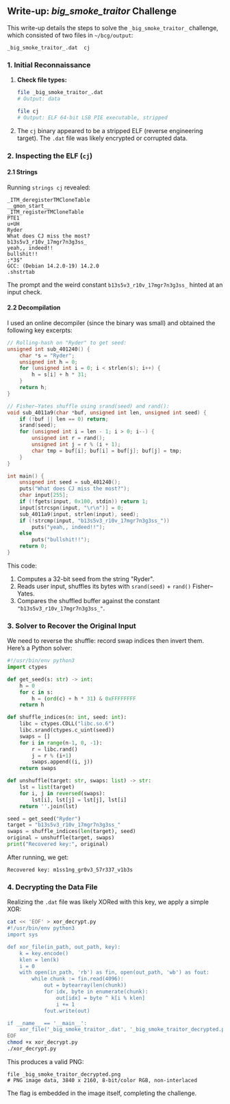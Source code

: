 ## Write-up: *big\_smoke\_traitor* Challenge

This write-up details the steps to solve the `_big_smoke_traitor_` challenge, which consisted of two files in `~/bcg/output`:

```
_big_smoke_traitor_.dat  cj
```

### 1. Initial Reconnaissance

1. **Check file types:**
   ```bash
   file _big_smoke_traitor_.dat
   # Output: data

   file cj
   # Output: ELF 64-bit LSB PIE executable, stripped
   ```
2. The `cj` binary appeared to be a stripped ELF (reverse engineering target). The `.dat` file was likely encrypted or corrupted data.

### 2. Inspecting the ELF (`cj`)

#### 2.1 Strings

Running `strings cj` revealed:

```
_ITM_deregisterTMCloneTable
__gmon_start__
_ITM_registerTMCloneTable
PTE1
u+UH
Ryder
What does CJ miss the most?
b13s5v3_r10v_17mgr7n3g3ss_
yeah,, indeed!!
bullshit!!
;*3$"
GCC: (Debian 14.2.0-19) 14.2.0
.shstrtab
```

The prompt and the weird constant `b13s5v3_r10v_17mgr7n3g3ss_` hinted at an input check.

#### 2.2 Decompilation

I used an online decompiler (since the binary was small) and obtained the following key excerpts:

```c
// Rolling-hash on "Ryder" to get seed:
unsigned int sub_401240() {
    char *s = "Ryder";
    unsigned int h = 0;
    for (unsigned int i = 0; i < strlen(s); i++) {
        h = s[i] + h * 31;
    }
    return h;
}

// Fisher–Yates shuffle using srand(seed) and rand():
void sub_4011a9(char *buf, unsigned int len, unsigned int seed) {
    if (!buf || len == 0) return;
    srand(seed);
    for (unsigned int i = len - 1; i > 0; i--) {
        unsigned int r = rand();
        unsigned int j = r % (i + 1);
        char tmp = buf[i]; buf[i] = buf[j]; buf[j] = tmp;
    }
}

int main() {
    unsigned int seed = sub_401240();
    puts("What does CJ miss the most?");
    char input[255];
    if (!fgets(input, 0x100, stdin)) return 1;
    input[strcspn(input, "\r\n")] = 0;
    sub_4011a9(input, strlen(input), seed);
    if (!strcmp(input, "b13s5v3_r10v_17mgr7n3g3ss_"))
        puts("yeah,, indeed!!");
    else
        puts("bullshit!!");
    return 0;
}
```

This code:

1. Computes a 32-bit seed from the string "Ryder".
2. Reads user input, shuffles its bytes with `srand(seed)` + `rand()` Fisher–Yates.
3. Compares the shuffled buffer against the constant `"b13s5v3_r10v_17mgr7n3g3ss_"`.

### 3. Solver to Recover the Original Input

We need to reverse the shuffle: record swap indices then invert them. Here’s a Python solver:

```python
#!/usr/bin/env python3
import ctypes

def get_seed(s: str) -> int:
    h = 0
    for c in s:
        h = (ord(c) + h * 31) & 0xFFFFFFFF
    return h

def shuffle_indices(n: int, seed: int):
    libc = ctypes.CDLL("libc.so.6")
    libc.srand(ctypes.c_uint(seed))
    swaps = []
    for i in range(n-1, 0, -1):
        r = libc.rand()
        j = r % (i+1)
        swaps.append((i, j))
    return swaps

def unshuffle(target: str, swaps: list) -> str:
    lst = list(target)
    for i, j in reversed(swaps):
        lst[i], lst[j] = lst[j], lst[i]
    return ''.join(lst)

seed = get_seed("Ryder")
target = "b13s5v3_r10v_17mgr7n3g3ss_"
swaps = shuffle_indices(len(target), seed)
original = unshuffle(target, swaps)
print("Recovered key:", original)
```

After running, we get:

```
Recovered key: m1ss1ng_gr0v3_57r337_v1b3s
```



### 4. Decrypting the Data File

Realizing the `.dat` file was likely XORed with this key, we apply a simple XOR:

```bash
cat << 'EOF' > xor_decrypt.py
#!/usr/bin/env python3
import sys

def xor_file(in_path, out_path, key):
    k = key.encode()
    klen = len(k)
    i = 0
    with open(in_path, 'rb') as fin, open(out_path, 'wb') as fout:
        while chunk := fin.read(4096):
            out = bytearray(len(chunk))
            for idx, byte in enumerate(chunk):
                out[idx] = byte ^ k[i % klen]
                i += 1
            fout.write(out)

if __name__ == '__main__':
    xor_file('_big_smoke_traitor_.dat', '_big_smoke_traitor_decrypted.png', 'm1ss1ng_gr0v3_57r337_v1b3s')
EOF
chmod +x xor_decrypt.py
./xor_decrypt.py
```

This produces a valid PNG:

```
file _big_smoke_traitor_decrypted.png
# PNG image data, 3840 x 2160, 8-bit/color RGB, non-interlaced
```



The flag is embedded in the image itself, completing the challenge.

